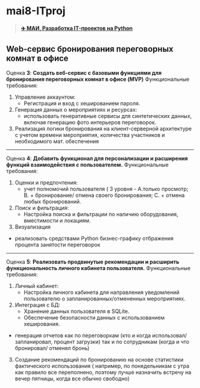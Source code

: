 # mai8-ITproj
> ####  [✈️ МАИ, Разработка IT-проектов на Python](https://docs.google.com/spreadsheets/d/1j8NmQha54NWWp1tUvQ3xcC5IxFxr2EbhJ9tzzxYyuFE/edit?gid=235870004#gid=235870004&range=D1 "МАИ, Разработка IT-проектов на Python")

## Web-сервис бронирования переговорных комнат в офисе

Оценка **3**:
**Создать веб-сервис с базовыми функциями для бронирования переговорных комнат в офисе (MVP)**
Функциональные требования:
1. Управление аккаунтом:
   - Регистрация и вход с хешированием пароля.
2. Генерация данных о мероприятиях и ресурсах:
   - использовать генеративные сервисы для синтетических данных, включая генерацию фото интерьеров переговорок.
3. Реализация логики бронирования на клиент-серверной архитектуре с учетом времени мероприятия,  количества участников и необходимого мат. обеспечения
------------
Оценка **4**: 
**Добавить функционал для персонализации и расширения функций взаимодействия с пользователем.**
Функциональные требования:
1. Оценки и предпочтения:
   - учет полномочий пользователя ( 3 уровня - А.только просмотр; В. +  бронирование/ отмена своего бронирования; С. + отмена любых бронирований.
2. Поиск и фильтрация:
   - Настройка поиска и фильтрации по наличию оборудования, вместимости и  локациям.
3. Визуализация
 - реализовать средствами Python бизнес-графику отбражения процента занятости переговорок
------------
Оценка **5**: 
**Реализовать продвинутые рекомендации и расширить функциональность личного кабинета пользователя.**
Функциональные требования:
1. Личный кабинет:
   - Настройка личного кабинета для направления уведомлений пользователю о запланированных/отмененных мероприятиях.
2. Интеграция с БД:
   - Хранение данных пользователя в SQLite.
   - Обеспечение безопасности данных с использованием хеширования.
  - генерация отчетов как по переговоркам (кто и когда использовал/ запланировал, процент загрузки) так и по сотрудникам (когда и что бронировал/ отменял бронь)
3. Создание рекомендаций по бронированию на основе статистики фактического использования ( например, по понедельникам с утра как правило все переполнено, поэтому лучше назначить встречу на вечер пятницы, когда все обычно свободно)
